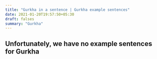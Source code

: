 ```yaml
---
title: "Gurkha in a sentence | Gurkha example sentences"
date: 2021-01-20T19:57:50+05:30
draft: falses
summary: "Gurkha"
---
```

## Unfortunately, we have no example sentences for Gurkha                 
